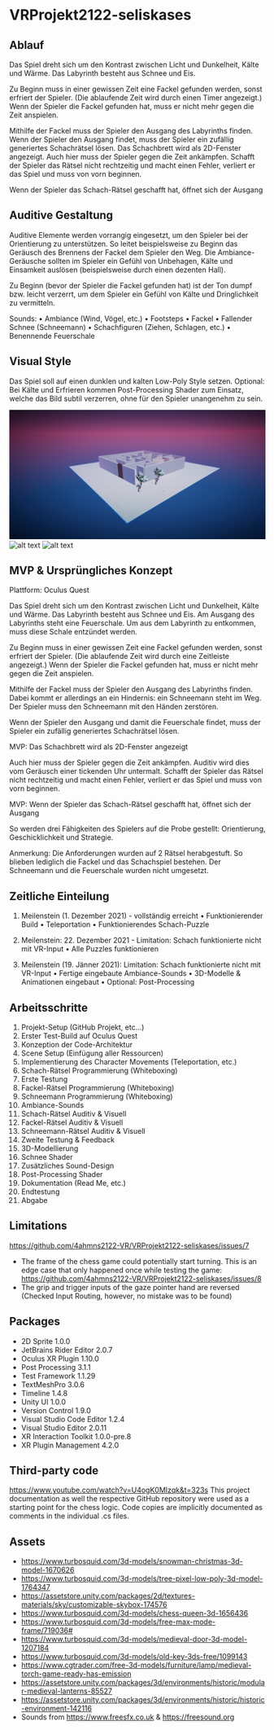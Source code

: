 # VRProjekt2122-seliskases

## Ablauf
Das Spiel dreht sich um den Kontrast zwischen Licht und Dunkelheit, Kälte und
Wärme. Das Labyrinth besteht aus Schnee und Eis.

Zu Beginn muss in einer gewissen Zeit eine Fackel gefunden werden, sonst erfriert
der Spieler. (Die ablaufende Zeit wird durch einen Timer angezeigt.) Wenn der
Spieler die Fackel gefunden hat, muss er nicht mehr gegen die Zeit anspielen.

Mithilfe der Fackel muss der Spieler den Ausgang des Labyrinths finden. Wenn der Spieler den Ausgang findet, muss der Spieler
ein zufällig generiertes Schachrätsel lösen. Das Schachbrett wird als 2D-Fenster angezeigt.
Auch hier muss der Spieler gegen die Zeit ankämpfen. Schafft der Spieler das Rätsel nicht rechtzeitig und macht einen Fehler, verliert er das Spiel und muss von vorn beginnen.

Wenn der Spieler das Schach-Rätsel geschafft hat, öffnet sich der Ausgang

## Auditive Gestaltung
Auditive Elemente werden vorrangig eingesetzt, um den Spieler bei der Orientierung
zu unterstützen. So leitet beispielsweise zu Beginn das Geräusch des Brennens der
Fackel dem Spieler den Weg.
Die Ambiance-Geräusche sollten im Spieler ein Gefühl von Unbehagen, Kälte und
Einsamkeit auslösen (beispielsweise durch einen dezenten Hall).

Zu Beginn (bevor der Spieler die Fackel gefunden hat) ist der Ton dumpf bzw. leicht
verzerrt, um dem Spieler ein Gefühl von Kälte und Dringlichkeit zu vermitteln.

Sounds:
• Ambiance (Wind, Vögel, etc.)
• Footsteps
• Fackel
• Fallender Schnee (Schneemann)
• Schachfiguren (Ziehen, Schlagen, etc.)
• Benennende Feuerschale

## Visual Style
Das Spiel soll auf einen dunklen und kalten Low-Poly Style setzen.
Optional: Bei Kälte und Erfrieren kommen Post-Processing Shader zum Einsatz,
welche das Bild subtil verzerren, ohne für den Spieler unangenehm zu sein.

![alt text](/Screenshots/Screenshot_01.png)
![alt text](/Screenshots/Screenshot_02.png)
![alt text](/Screenshots/Screenshot_03.png)

## MVP & Ursprüngliches Konzept
Plattform: Oculus Quest

Das Spiel dreht sich um den Kontrast zwischen Licht und Dunkelheit, Kälte und
Wärme. Das Labyrinth besteht aus Schnee und Eis. Am Ausgang des Labyrinths
steht eine Feuerschale. Um aus dem Labyrinth zu entkommen, muss diese Schale
entzündet werden.

Zu Beginn muss in einer gewissen Zeit eine Fackel gefunden werden, sonst erfriert
der Spieler. (Die ablaufende Zeit wird durch eine Zeitleiste angezeigt.) Wenn der
Spieler die Fackel gefunden hat, muss er nicht mehr gegen die Zeit anspielen.

Mithilfe der Fackel muss der Spieler den Ausgang des Labyrinths finden. Dabei
kommt er allerdings an ein Hindernis: ein Schneemann steht im Weg. Der Spieler
muss den Schneemann mit den Händen zerstören.

Wenn der Spieler den Ausgang und damit die Feuerschale findet, muss der Spieler
ein zufällig generiertes Schachrätsel lösen.

MVP: Das Schachbrett wird als 2D-Fenster angezeigt

Auch hier muss der Spieler gegen die Zeit ankämpfen. Auditiv wird dies vom
Geräusch einer tickenden Uhr untermalt. Schafft der Spieler das Rätsel nicht
rechtzeitig und macht einen Fehler, verliert er das Spiel und muss von vorn
beginnen.

MVP: Wenn der Spieler das Schach-Rätsel geschafft hat, öffnet sich der Ausgang

So werden drei Fähigkeiten des Spielers auf die Probe gestellt: Orientierung,
Geschicklichkeit und Strategie.

Anmerkung: Die Anforderungen wurden auf 2 Rätsel herabgestuft. So blieben lediglich die Fackel und das Schachspiel bestehen. Der Schneemann und die Feuerschale wurden nicht umgesetzt.

## Zeitliche Einteilung
1. Meilenstein (1. Dezember 2021) - vollständig erreicht
• Funktionierender Build
• Teleportation
• Funktionierendes Schach-Puzzle

2. Meilenstein: 22. Dezember 2021 - Limitation: Schach funktionierte nicht mit VR-Input
• Alle Puzzles funktionieren

3. Meilenstein (19. Jänner 2021): Limitation: Schach funktionierte nicht mit VR-Input
• Fertige eingebaute Ambiance-Sounds
• 3D-Modelle & Animationen eingebaut
• Optional: Post-Processing

## Arbeitsschritte
1. Projekt-Setup (GitHub Projekt, etc…)
2. Erster Test-Build auf Oculus Quest
3. Konzeption der Code-Architektur
4. Scene Setup (Einfügung aller Ressourcen)
5. Implementierung des Character Movements (Teleportation, etc.)
6. Schach-Rätsel Programmierung (Whiteboxing)
7. Erste Testung
8. Fackel-Rätsel Programmierung (Whiteboxing)
9. Schneemann Programmierung (Whiteboxing)
10. Ambiance-Sounds
11. Schach-Rätsel Auditiv & Visuell
12. Fackel-Rätsel Auditiv & Visuell
13. Schneemann-Rätsel Auditiv & Visuell
14. Zweite Testung & Feedback
15. 3D-Modellierung
16. Schnee Shader
17. Zusätzliches Sound-Design
18. Post-Processing Shader
19. Dokumentation (Read Me, etc.)
20. Endtestung
21. Abgabe

## Limitations
 https://github.com/4ahmns2122-VR/VRProjekt2122-seliskases/issues/7
 - The frame of the chess game could potentially start turning. This is an edge case that only happened once while testing the game: https://github.com/4ahmns2122-VR/VRProjekt2122-seliskases/issues/8
 - The grip and trigger inputs of the gaze pointer hand are reversed (Checked Input Routing, however, no mistake was to be found)

## Packages

- 2D Sprite 1.0.0
- JetBrains Rider Editor 2.0.7
- Oculus XR Plugin 1.10.0
- Post Processing 3.1.1
- Test Framework 1.1.29
- TextMeshPro 3.0.6
- Timeline 1.4.8
- Unity UI 1.0.0
- Version Control 1.9.0
- Visual Studio Code Editor 1.2.4
- Visual Studio Editor 2.0.11
- XR Interaction Toolkit 1.0.0-pre.8
- XR Plugin Management 4.2.0

## Third-party code
https://www.youtube.com/watch?v=U4ogK0MIzqk&t=323s
This project documentation as well the respective GitHub repository were used as a starting point for the chess logic. Code copies are implicitly documented as comments in the individual .cs files.

## Assets
 - https://www.turbosquid.com/3d-models/snowman-christmas-3d-model-1670626
 - https://www.turbosquid.com/3d-models/tree-pixel-low-poly-3d-model-1764347
 - https://assetstore.unity.com/packages/2d/textures-materials/sky/customizable-skybox-174576
 - https://www.turbosquid.com/3d-models/chess-queen-3d-1656436
 - https://www.turbosquid.com/3d-models/free-max-mode-frame/719036#
 - https://www.turbosquid.com/3d-models/medieval-door-3d-model-1207184
 - https://www.turbosquid.com/3d-models/old-key-3ds-free/1099143
 - https://www.cgtrader.com/free-3d-models/furniture/lamp/medieval-torch-game-ready-has-emission
 - https://assetstore.unity.com/packages/3d/environments/historic/modular-medieval-lanterns-85527
 - https://assetstore.unity.com/packages/3d/environments/historic/historic-environment-142116
 - Sounds from https://www.freesfx.co.uk & https://freesound.org
